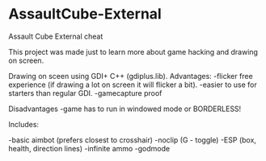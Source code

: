 # AssaultCube-External
Assault Cube External cheat

This project was made just to learn more about game hacking and drawing on screen.

Drawing on sceen using GDI+ C++ (gdiplus.lib).
  Advantages:
  -flicker free experience (if drawing a lot on screen it will flicker a bit).
  -easier to use for starters than regular GDI.
  -gamecapture proof
  
  
  
  Disadvantages
  -game has to run in windowed mode or BORDERLESS!
  
Includes:

-basic aimbot (prefers closest to crosshair)
-noclip (G - toggle)
-ESP (box, health, direction lines)
-infinite ammo  -godmode
